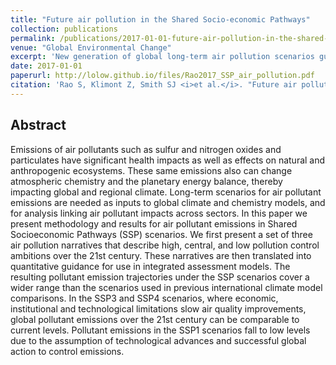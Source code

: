 ```yaml
---
title: "Future air pollution in the Shared Socio-economic Pathways"
collection: publications
permalink: /publications/2017-01-01-future-air-pollution-in-the-shared-socio-economics-pathways
venue: "Global Environmental Change"
excerpt: 'New generation of global long-term air pollution scenarios guided by the narratives consistent with the past air pollution policy experience and SSP storylines'
date: 2017-01-01
paperurl: http://lolow.github.io/files/Rao2017_SSP_air_pollution.pdf
citation: 'Rao S, Klimont Z, Smith SJ <i>et al.</i>. "Future air pollution in the Shared Socio-economic Pathways." <i>Global Environmental Change</i>. 42, 346-358, January 2017.'
---
```


## Abstract
Emissions of air pollutants such as sulfur and nitrogen oxides and particulates have significant health impacts as well as effects on natural and anthropogenic ecosystems. These same emissions also can change atmospheric chemistry and the planetary energy balance, thereby impacting global and regional climate. Long-term scenarios for air pollutant emissions are needed as inputs to global climate and chemistry models, and for analysis linking air pollutant impacts across sectors. In this paper we present methodology and results for air pollutant emissions in Shared Socioeconomic Pathways (SSP) scenarios. We first present a set of three air pollution narratives that describe high, central, and low pollution control ambitions over the 21st century. These narratives are then translated into quantitative guidance for use in integrated assessment models. The resulting pollutant emission trajectories under the SSP scenarios cover a wider range than the scenarios used in previous international climate model comparisons. In the SSP3 and SSP4 scenarios, where economic, institutional and technological limitations slow air quality improvements, global pollutant emissions over the 21st century can be comparable to current levels. Pollutant emissions in the SSP1 scenarios fall to low levels due to the assumption of technological advances and successful global action to control emissions.